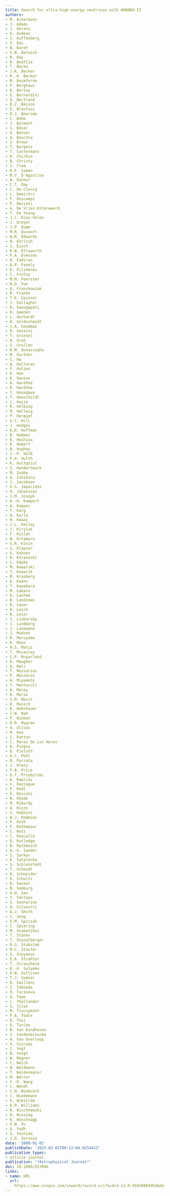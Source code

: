 ```yaml
---
title: Search for ultra-high-energy neutrinos with AMANDA-II
authors:
- M. Ackermann
- J. Adams
- J. Ahrens
- K. Andeen
- J. Auffenberg
- X. Bai
- B. Baret
- S.W. Barwick
- R. Bay
- K. Beattie
- T. Becka
- J.K. Becker
- K.-H. Becker
- M. Beimforde
- P. Berghaus
- D. Berley
- E. Bernardini
- D. Bertrand
- D.Z. Besson
- E. Blaufuss
- D.J. Boersma
- C. Bohm
- J. Bolmont
- S. Böser
- O. Botner
- A. Bouchta
- J. Braun
- T. Burgess
- T. Castermans
- D. Chirkin
- B. Christy
- J. Clem
- D.F. Cowen
- M.V. D'Agostino
- A. Davour
- C.T. Day
- C. De Clercq
- L. Demirörs
- F. Descamps
- P. Desiati
- G. De Vries-Uiterweerd
- T. De Young
- J.C. Diaz-Velez
- J. Dreyer
- J.P. Dumm
- M.R. Duvoort
- W.R. Edwards
- R. Ehrlich
- J. Eisch
- R.W. Ellsworth
- P.A. Evenson
- O. Fadiran
- A.R. Fazely
- K. Filimonov
- C. Finley
- M.M. Foerster
- B.D. Fox
- A. Franckowiak
- R. Franke
- T.K. Gaisser
- J. Gallagher
- R. Ganugapati
- H. Geenen
- L. Gerhardt
- A. Goldschmidt
- J.A. Goodman
- R. Gozzini
- T. Griesel
- A. Grob
- S. Grullon
- R.M. Gunasingha
- M. Gurtner
- C. Ha
- A. Halloren
- F. Halzen
- K. Han
- K. Hanson
- D. Hardtke
- R. Hardtke
- Y. Hasegawa
- T. Hauschildt
- J. Heise
- K. Helbing
- M. Hellwig
- P. Herquet
- G.C. Hill
- J. Hodges
- K.D. Hoffman
- B. Hommez
- K. Hoshina
- D. Hubert
- B. Hughey
- J.-P. Hülß
- P.O. Hulth
- K. Hultqvist
- S. Hundertmark
- M. Inaba
- A. Ishihara
- J. Jacobsen
- G.S. Japaridze
- H. Johansson
- J.M. Joseph
- K.-H. Kampert
- A. Kappes
- T. Karg
- A. Karle
- H. Kawai
- J.L. Kelley
- J. Kiryluk
- F. Kislat
- N. Kitamura
- S.R. Klein
- S. Klepser
- G. Kohnen
- H. Kolanoski
- L. Köpke
- M. Kowalski
- T. Kowarik
- M. Krasberg
- K. Kuehn
- T. Kuwabara
- M. Labare
- K. Laihem
- H. Landsman
- R. Lauer
- H. Leich
- D. Leier
- I. Liubarsky
- J. Lundberg
- J. Lünemann
- J. Madsen
- R. Maruyama
- K. Mase
- H.S. Matis
- T. Mccauley
- C.P. Mcparland
- K. Meagher
- A. Meli
- T. Messarius
- P. Mészáros
- H. Miyamoto
- T. Montaruli
- A. Morey
- R. Morse
- S.M. Movit
- K. Munich
- R. Nahnhauer
- J.W. Nam
- P. Nieben
- D.R. Nygren
- A. Olivas
- M. Ono
- S. Patton
- C. Pérez De Los Heros
- A. Piegsa
- D. Pieloth
- A.C. Pohl
- R. Porrata
- J. Pretz
- P.B. Price
- G.T. Przybylski
- K. Rawlins
- S. Razzaque
- P. Redl
- E. Resconi
- W. Rhode
- M. Ribordy
- A. Rizzo
- S. Robbins
- W.J. Robbins
- P. Roth
- F. Rothmaier
- C. Rott
- C. Roucelle
- D. Rutledge
- D. Ryckbosch
- H.-G. Sander
- S. Sarkar
- K. Satalecka
- S. Schlenstedt
- T. Schmidt
- D. Schneider
- O. Schultz
- D. Seckel
- B. Semburg
- S.H. Seo
- Y. Sestayo
- S. Seunarine
- A. Silvestri
- A.J. Smith
- C. Song
- G.M. Spiczak
- C. Spiering
- M. Stamatikos
- T. Stanev
- T. Stezelberger
- R.G. Stokstad
- M.C. Stoufer
- S. Stoyanov
- E.A. Strahler
- T. Straszheim
- K.-H. Sulanke
- G.W. Sullivan
- T.J. Sumner
- Q. Swillens
- I. Taboada
- O. Tarasova
- A. Tepe
- L. Thollander
- S. Tilav
- M. Tluczykont
- P.A. Toale
- D. Tosi
- D. Turčan
- N. Van Eundhoven
- J. Vandenbroucke
- A. Van Overloop
- V. Viscomi
- C. Vogt
- B. Voigt
- W. Wagner
- C. Walck
- H. Waldmann
- T. Waldenmaier
- M. Walter
- Y.-R. Wang
- C. Wendt
- C.H. Wiebusch
- C. Wiedemann
- G. Wikström
- D.R. Williams
- R. Wischnewski
- H. Wissing
- K. Woschnagg
- X.W. Xu
- G. Yodh
- S. Yoshida
- J.D. Zornoza
date: '2008-01-01'
publishDate: '2025-02-02T00:12:04.825441Z'
publication_types:
- article-journal
publication: '*Astrophysical Journal*'
doi: 10.1086/527046
links:
- name: URL
  url: 
    https://www.scopus.com/inward/record.uri?eid=2-s2.0-41049084954&doi=10.1086%2f527046&partnerID=40&md5=3f7fc63bc91c39a5843877fa9b0f2f94
---
```

